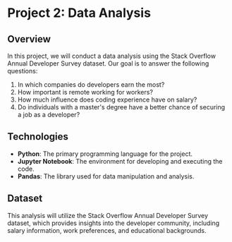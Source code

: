 # Project 2: Data Analysis

## Overview

In this project, we will conduct a data analysis using the Stack Overflow Annual Developer Survey dataset. Our goal is to answer the following questions:

1. In which companies do developers earn the most?
2. How important is remote working for workers?
3. How much influence does coding experience have on salary?
4. Do individuals with a master's degree have a better chance of securing a job as a developer?

## Technologies

- **Python**: The primary programming language for the project.
- **Jupyter Notebook**: The environment for developing and executing the code.
- **Pandas**: The library used for data manipulation and analysis.

## Dataset

This analysis will utilize the Stack Overflow Annual Developer Survey dataset, which provides insights into the developer community, including salary information, work preferences, and educational backgrounds.